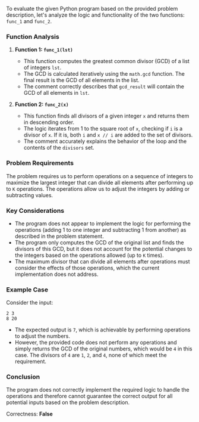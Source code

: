 To evaluate the given Python program based on the provided problem description, let's analyze the logic and functionality of the two functions: `func_1` and `func_2`.

### Function Analysis

1. **Function 1: `func_1(lst)`**
   - This function computes the greatest common divisor (GCD) of a list of integers `lst`.
   - The GCD is calculated iteratively using the `math.gcd` function. The final result is the GCD of all elements in the list.
   - The comment correctly describes that `gcd_result` will contain the GCD of all elements in `lst`.

2. **Function 2: `func_2(x)`**
   - This function finds all divisors of a given integer `x` and returns them in descending order.
   - The logic iterates from 1 to the square root of `x`, checking if `i` is a divisor of `x`. If it is, both `i` and `x // i` are added to the set of divisors.
   - The comment accurately explains the behavior of the loop and the contents of the `divisors` set.

### Problem Requirements
The problem requires us to perform operations on a sequence of integers to maximize the largest integer that can divide all elements after performing up to `K` operations. The operations allow us to adjust the integers by adding or subtracting values.

### Key Considerations
- The program does not appear to implement the logic for performing the operations (adding 1 to one integer and subtracting 1 from another) as described in the problem statement.
- The program only computes the GCD of the original list and finds the divisors of this GCD, but it does not account for the potential changes to the integers based on the operations allowed (up to `K` times).
- The maximum divisor that can divide all elements after operations must consider the effects of those operations, which the current implementation does not address.

### Example Case
Consider the input:
```
2 3
8 20
```
- The expected output is `7`, which is achievable by performing operations to adjust the numbers.
- However, the provided code does not perform any operations and simply returns the GCD of the original numbers, which would be `4` in this case. The divisors of `4` are `1`, `2`, and `4`, none of which meet the requirement.

### Conclusion
The program does not correctly implement the required logic to handle the operations and therefore cannot guarantee the correct output for all potential inputs based on the problem description.

Correctness: **False**